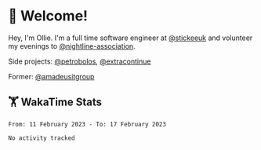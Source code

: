 # 👋 Welcome!

Hey, I'm Ollie. I'm a full time software engineer at [@stickeeuk](https://www.github.com/stickeeuk) and volunteer my evenings to [@nightline-association](https://www.github.com/nightline-association).

Side projects: [@petrobolos](https://github.com/petrobolos), [@extracontinue](https://github.com/extracontinue)

Former: [@amadeusitgroup](https://github.com/amadeusitgroup) 

## 🏋 WakaTime Stats

<!--START_SECTION:waka-->

```text
From: 11 February 2023 - To: 17 February 2023

No activity tracked
```

<!--END_SECTION:waka-->
